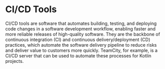 # CI/CD Tools

CI/CD tools are software that automates building, testing, and deploying code changes in a software development workflow, enabling faster and more reliable releases of high-quality software. They are the backbone of continuous integration (CI) and continuous delivery/deployment (CD) practices, which automate the software delivery pipeline to reduce risks and deliver value to customers more quickly. TeamCity, for example, is a CI/CD server that can be used to automate these processes for Kotlin projects.